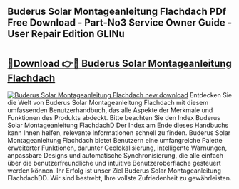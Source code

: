 ## Buderus Solar Montageanleitung Flachdach PDf Free Download - Part-No3 Service Owner Guide - User Repair Edition GLINu

# <h2><a href="http://df7qem.blite.top/?on=Buderus+Solar+Montageanleitung+Flachdach">🔗Download 👉🔴 Buderus Solar Montageanleitung Flachdach</a></h2>

[![Buderus Solar Montageanleitung Flachdach new download](https://i.imgur.com/lujVjoI.png)](http://df7qem.blite.top/?on=Buderus+Solar+Montageanleitung+Flachdach)
Entdecken Sie die Welt von Buderus Solar Montageanleitung Flachdach mit diesem umfassenden Benutzerhandbuch, das alle Aspekte der Merkmale und Funktionen des Produkts abdeckt. Bitte beachten Sie den Index Buderus Solar Montageanleitung FlachdachD Der Index am Ende dieses Handbuchs kann Ihnen helfen, relevante Informationen schnell zu finden. Buderus Solar Montageanleitung Flachdach bietet Benutzern eine umfangreiche Palette erweiterter Funktionen, darunter Geolokalisierung, intelligente Warnungen, anpassbare Designs und automatische Synchronisierung, die alle einfach über die benutzerfreundliche und intuitive Benutzeroberfläche gesteuert werden können. Ihr Erfolg ist unser Ziel Buderus Solar Montageanleitung FlachdachDD. Wir sind bestrebt, Ihre vollste Zufriedenheit zu gewährleisten.
